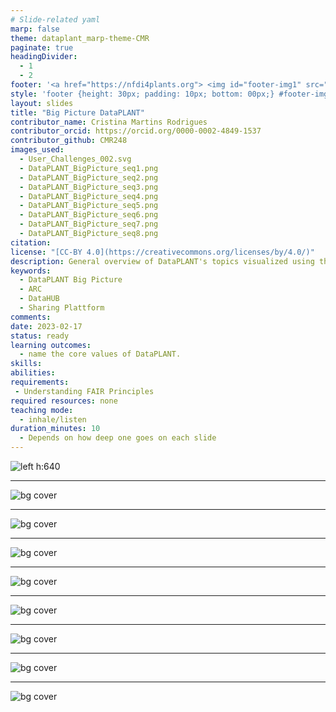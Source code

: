 ```yaml
---
# Slide-related yaml
marp: false
theme: dataplant_marp-theme-CMR
paginate: true
headingDivider: 
  - 1
  - 2
footer: '<a href="https://nfdi4plants.org"> <img id="footer-img1" src="../../../img/_logos/DataPLANT/DataPLANT_logo_square_bg_transparent.svg"></a> <a href="https://creativecommons.org/licenses/by/4.0/"><img id="footer-img2" src="../../../img/_logos/CreativeCommons/by.svg"> </a>'
style: 'footer {height: 30px; padding: 10px; bottom: 00px;} #footer-img1 {height: 30px; padding-left: 0px;} #footer-img2 {height: 20px; padding-left: 20px; opacity: 0.5;}'
layout: slides
title: "Big Picture DataPLANT"
contributor_name: Cristina Martins Rodrigues  
contributor_orcid: https://orcid.org/0000-0002-4849-1537  
contributor_github: CMR248
images_used:
  - User_Challenges_002.svg
  - DataPLANT_BigPicture_seq1.png
  - DataPLANT_BigPicture_seq2.png
  - DataPLANT_BigPicture_seq3.png
  - DataPLANT_BigPicture_seq4.png
  - DataPLANT_BigPicture_seq5.png
  - DataPLANT_BigPicture_seq6.png
  - DataPLANT_BigPicture_seq7.png
  - DataPLANT_BigPicture_seq8.png
citation:  
license: "[CC-BY 4.0](https://creativecommons.org/licenses/by/4.0/)"  
description: General overview of DataPLANT's topics visualized using the ARC. Each individual slide may serve as a starting point for a deeper insight into the respective topic.  
keywords:
  - DataPLANT Big Picture
  - ARC
  - DataHUB
  - Sharing Plattform
comments:  
date: 2023-02-17 
status: ready
learning outcomes:
  - name the core values of DataPLANT.
skills:
abilities:
requirements:
 - Understanding FAIR Principles
required resources: none
teaching mode:
  - inhale/listen
duration_minutes: 10
  - Depends on how deep one goes on each slide
---
```


![left h:640](../../../img/User_Challenges_002.svg)

<!-- Here you could address the general problems of the user. FAIRData_ActivationEnergy and FAIRData_ActivationEnergy_withDataPLANT would also be appropriate.-->


<!-- Source to slide(s) -->
<!-- ../../bricks/User_Challenges.md -->


---

![bg cover](../../../img/DataPLANT_BigPicture_seq1.png)

<!-- Here one could elaborate on the ARC structure as deeply as desired. In addition, Swate incl. ontology could be discussed here.-->

<!-- Source to slide(s) -->
<!-- ../../bricks/FAIR-using-ARC.md -->


---

![bg cover](../../../img/DataPLANT_BigPicture_seq2.png)

<!-- Source to slide(s) -->
<!-- ../../bricks/BigPicture_ARC_DataPLANT-1Storage-and-BackUp.md -->


---

![bg cover](../../../img/DataPLANT_BigPicture_seq3.png)

<!-- Source to slide(s) -->
<!-- ../../bricks/BigPicture_ARC_DataPLANT-2Versioning.md -->


---

![bg cover](../../../img/DataPLANT_BigPicture_seq4.png)

<!-- Source to slide(s) -->
<!-- ../../bricks/BigPicture_ARC_DataPLANT-3CollaborationAndAccessManagement.md -->


---

![bg cover](../../../img/DataPLANT_BigPicture_seq5.png)

<!-- Here one could address repositories in general, but also ROC, Galaxy or Invenio.-->


<!-- Source to slide(s) -->
<!-- ../../bricks/BigPicture_ARC_DataPLANT-4MultipleContribution.md -->


---

![bg cover](../../../img/DataPLANT_BigPicture_seq6.png)


<!-- Source to slide(s) -->
<!-- ../../bricks/BigPicture_ARC_DataPLANT-5ReferenceAndReuse.md -->


---

![bg cover](../../../img/DataPLANT_BigPicture_seq7.png)


<!-- Source to slide(s) -->
<!-- ../../bricks/BigPicture_ARC_DataPLANT-6Publish.md -->


---

![bg cover](../../../img/DataPLANT_BigPicture_seq8.png)

<!-- Source to slide(s) -->
<!-- ../../bricks/BigPicture_ARC_DataPLANT.md -->


